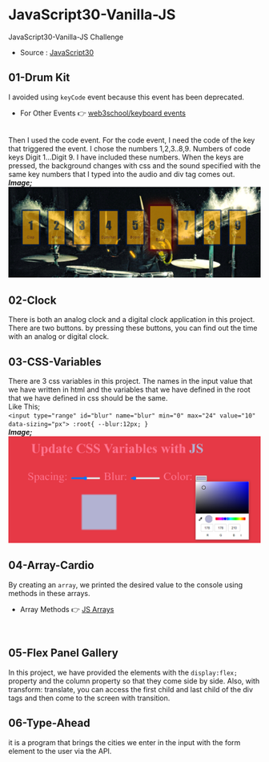 # JavaScript30-Vanilla-JS 
JavaScript30-Vanilla-JS Challenge 
* Source : [JavaScript30](https://javascript30.com/)
## 01-Drum Kit 
I avoided using `keyCode` event because this event has been deprecated. 
<br/> 
* For Other Events :point_right:  [web3school/keyboard events](https://www.w3schools.com/jsref/obj_keyboardevent.asp) 
<br/> 
Then I used the code event. For the code event, I need the code of the key that triggered the event. I chose the numbers 1,2,3..8,9. Numbers of code keys Digit 1...Digit 9. I have included these numbers. When the keys are pressed, the background changes with css and the sound specified with the same key numbers that I typed into the audio and div tag comes out.
<br/>
<b><em>Image;</em></b>
<br/>
<img src="./01-DrumKit/image.png">

## 02-Clock
There is both an analog clock and a digital clock application in this project. There are two buttons. by pressing these buttons, you can find out the time with an analog or digital clock.

## 03-CSS-Variables
There are 3 css variables in this project. The names in the input value that we have written in html and the variables that we have defined in the root that we have defined in css should be the same.
<br/>
Like This;
<br/>
`<input type="range" id="blur" name="blur" min="0" max="24" value="10" data-sizing="px">
:root{
    --blur:12px;
}`
<br/>
<b><em>Image;</em></b>
<br/>
<img src="./03-CSS-Variables/variable.png">

## 04-Array-Cardio
By creating an `array`, we printed the desired value to the console using methods in these arrays.
<br/>
* Array Methods :point_right:  [JS Arrays](https://developer.mozilla.org/en-US/docs/Web/JavaScript/Reference/Global_Objects/Array)
<br/>

## 05-Flex Panel Gallery
In this project, we have provided the elements with the `display:flex;` property and the column property so that they come side by side. Also, with transform: translate, you can access the first child and last child of the div tags and then come to the screen with transition.

## 06-Type-Ahead
it is a program that brings the cities we enter in the input with the form element to the user via the API.
